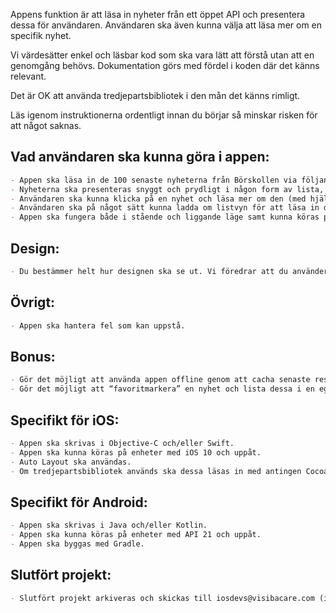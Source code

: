 Appens funktion är att läsa in nyheter från ett öppet API och presentera dessa för användaren. Användaren ska även kunna välja att läsa mer om en specifik nyhet.

Vi värdesätter enkel och läsbar kod som ska vara lätt att förstå utan att en genomgång behövs. Dokumentation görs med fördel i koden där det känns relevant.

Det är OK att använda tredjepartsbibliotek i den mån det känns rimligt.

Läs igenom instruktionerna ordentligt innan du börjar så minskar risken för att något saknas.

## Vad användaren ska kunna göra i appen:

```markdown
- Appen ska läsa in de 100 senaste nyheterna från Börskollen via följande länk: https://www.borskollen.se/api/v3/news?ids=1,2,3,4,5,6,7,8,9,10,11
- Nyheterna ska presenteras snyggt och prydligt i någon form av lista, bilder ska vara med om det finns en kopplad till nyheten.
- Användaren ska kunna klicka på en nyhet och läsa mer om den (med hjälp av webUrl) utan att lämna appen.
- Användaren ska på något sätt kunna ladda om listvyn för att läsa in de 100 senaste nyheterna igen.
- Appen ska fungera både i stående och liggande läge samt kunna köras på olika skärmstorlekar.
```

## Design:

```markdown
- Du bestämmer helt hur designen ska se ut. Vi föredrar att du använder standardkomponenter i den mån det är möjligt.
```

## Övrigt:

```markdown
- Appen ska hantera fel som kan uppstå.
```

## Bonus:

```markdown
- Gör det möjligt att använda appen offline genom att cacha senaste resultatet och på något sätt presentera för användaren att man inte kan läsa mer om nyheten.
- Gör det möjligt att “favoritmarkera” en nyhet och lista dessa i en egen lista.
```

## Specifikt för iOS:

```markdown
- Appen ska skrivas i Objective-C och/eller Swift.
- Appen ska kunna köras på enheter med iOS 10 och uppåt.
- Auto Layout ska användas.
- Om tredjepartsbibliotek används ska dessa läsas in med antingen Cocoapods, Carthage eller Swift Package Manager.
```

## Specifikt för Android:

```markdown
- Appen ska skrivas i Java och/eller Kotlin.
- Appen ska kunna köras på enheter med API 21 och uppåt.
- Appen ska byggas med Gradle.
```

## Slutfört projekt:
```markdown
- Slutfört projekt arkiveras och skickas till iosdevs@visibacare.com (iOS) eller androiddevs@visibacare.com (Android) beroende på tjänst som söks.
```
